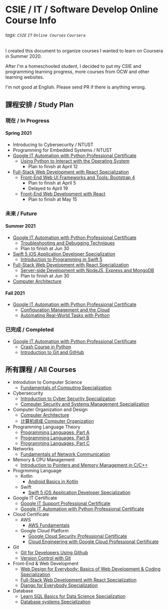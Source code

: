 
# CSIE / IT / Software Develop Online Course Info

###### tags: `CSIE` `IT` `Online Courses` `Coursera`
I created this document to organize courses I wanted to learn on Coursera in Summer 2020.

After I'm a homeschooled student, I decided to put my CSIE and programming learning progress, more courses from OCW and other learning websites.

I'm not good at English. Please send PR if there is anything wrong.
## 課程安排 / Study Plan
### 現在 / In Progress
#### Spring 2021
- Introducing to Cybersecurity / NTUST
- Programming for Embedded Systems / NTUST
- [Google IT Automation with Python Professional Certificate](https://www.coursera.org/professional-certificates/google-it-automation)
    - [Using Python to Interact with the Operating System](https://www.coursera.org/learn/python-operating-system)
        - Plan to finish at April 12
- [Full-Stack Web Development with React Specialization](https://www.coursera.org/specializations/full-stack-react)
    - [Front-End Web UI Frameworks and Tools: Bootstrap 4](https://www.coursera.org/learn/bootstrap-4)
        - Plan to finish at April 5
        - Delayed to April 19
    - [Front-End Web Development with React](https://www.coursera.org/specializations/full-stack-react)
        - Plan to finish at May 15
### 未來 / Future
#### Summer 2021
- [Google IT Automation with Python Professional Certificate](https://www.coursera.org/professional-certificates/google-it-automation)
    - [Troubleshooting and Debugging Techniques](https://www.coursera.org/learn/troubleshooting-debugging-techniques?specialization=google-it-automation#syllabus)
    - Plan to finish at Jun 30
- [Swift 5 iOS Application Developer Specialization](https://www.coursera.org/specializations/swift-5-ios-app-developer)
    - [Introduction to Programming in Swift 5](https://www.coursera.org/learn/swift-5-programming-introduction)
- [Full-Stack Web Development with React Specialization](https://www.coursera.org/specializations/full-stack-react)
    - [Server-side Development with NodeJS, Express and MongoDB](https://www.coursera.org/specializations/full-stack-react)
    - Plan to finish at Jun 30
- [Computer Architecture](https://www.coursera.org/learn/comparch)
#### Fall 2021
- [Google IT Automation with Python Professional Certificate](https://www.coursera.org/professional-certificates/google-it-automation)
    - [Configuration Management and the Cloud](https://www.coursera.org/learn/configuration-management-cloud?specialization=google-it-automation#syllabus)
    - [Automating Real-World Tasks with Python](https://www.coursera.org/learn/automating-real-world-tasks-python?specialization=google-it-automation#syllabus)
### 已完成 / Completed
- [Google IT Automation with Python Professional Certificate](https://www.coursera.org/professional-certificates/google-it-automation)
    - [Crash Course in Python](https://www.coursera.org/account/accomplishments/verify/ZTAWNP7ZJJX3)
    - [Introduction to Git and GitHub](https://www.coursera.org/account/accomplishments/verify/HTVXBF8MQ4WD)
## 所有課程 / All Courses
- Introdution to Computer Science
    - [Fundamentals of Computing Specialization](https://www.coursera.org/specializations/computer-fundamentals#instructors)
- Cybersecurity
    - [Introduction to Cyber Security Specialization](https://www.coursera.org/specializations/intro-cyber-security?)
    - [Computer Security and Systems Management Specialization](https://www.coursera.org/specializations/computer-security-systems-management)
- Computer Organization and Design
    - [Computer Architecture](https://www.coursera.org/learn/comparch)
    - [计算机组成 Computer Organization](https://www.coursera.org/learn/jisuanji-zucheng)
- Programming Language Theory
    - [Programming Languages, Part A](https://www.coursera.org/learn/programming-languages)
    - [Programming Languages, Part B](https://www.coursera.org/learn/programming-languages-part-b)
    - [Programming Languages, Part C](https://www.coursera.org/learn/programming-languages-part-c) 
- Networks
    - [Fundamentals of Network Communication](https://www.coursera.org/learn/fundamentals-network-communications)
- Memory & CPU Management
    - [Introduction to Pointers and Memory Management in C/C++](https://www.coursera.org/projects/introduction-to-pointers-and-memory-in-c-and-cpp)
- Progrmming Language
    - Kotlin
        - [Android Basics in Kotlin](https://developer.android.com/courses/android-basics-kotlin/course?utm_source=gDigital&utm_medium=website&utm_campaign=gwgsite-gDigitial-ownedemail-marchannouncement-)
    - Swift
        - [Swift 5 iOS Application Developer Specialization](https://www.coursera.org/specializations/swift-5-ios-app-developer)
- Google IT Certificate
    - [Google IT Support Professional Certificate](https://www.coursera.org/professional-certificates/google-it-support)
    - [Google IT Automation with Python Professional Certificate](https://www.coursera.org/professional-certificates/google-it-automation)
- Cloud Certificate
    - AWS
        - [AWS Fundamentals](https://www.coursera.org/specializations/aws-fundamentals?)
    - Google Cloud Platform
        - [Google Cloud Security Professional Certificate](https://www.coursera.org/professional-certificates/google-cloud-security)
        - [Cloud Engineering with Google Cloud Professional Certificate](https://www.coursera.org/professional-certificates/cloud-engineering-gcp)
- Git
    - [Git for Developers Using Github](https://www.coursera.org/projects/git-for-developers-using-github)
    - [Version Control with Git](https://www.coursera.org/learn/version-control-with-git)
- Front-End & Web Development 
    - [Web Design for Everybody: Basics of Web Development & Coding Specialization](https://www.coursera.org/specializations/web-design)
    - [Full-Stack Web Development with React Specialization](https://www.coursera.org/specializations/full-stack-react)
    - [Django for Everybody Specialization
](https://www.coursera.org/specializations/django)
- Database
    - [Learn SQL Basics for Data Science Specialization](https://www.coursera.org/specializations/learn-sql-basics-data-science)
     - [Database systems Specialization](https://www.coursera.org/specializations/database-systems)

       